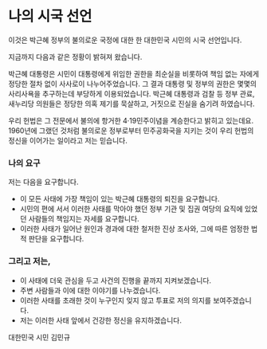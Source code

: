 # 나의 시국 선언

이것은 박근혜 정부의 불의로운 국정에 대한 한 대한민국 시민의 시국 선언입니다.

지금까지 다음과 같은 정황이 밝혀져 왔습니다.

박근혜 대통령은 시민이 대통령에게 위임한 권한을 최순실을 비롯하여 책임 없는 자에게 정당한 절차 없이 사사로이 나누어주었습니다.
그 결과 대통령 및 정부의 권한은 몇몇의 사리사욕을 추구하는데 부당하게 이용되었습니다.
박근혜 대통령과 검찰 등 정부 관료, 새누리당 의원들은 정당한 의혹 제기를 묵살하고, 거짓으로 진실을 숨기려 하였습니다.

우리 헌법은 그 전문에서 불의에 항거한 4·19민주이념을 계승한다고 밝히고 있는데요. 
1960년에 그랬던 것처럼 불의로운 정부로부터 민주공화국을 지키는 것이 우리 헌법의 정신을 이어가는 일이라고 저는 믿습니다.

### 나의 요구

저는 다음을 요구합니다. 

* 이 모든 사태에 가장 책임이 있는 박근혜 대통령의 퇴진을 요구합니다.
* 시민의 편에 서서 이러한 사태를 막아야 했던 정부 기관 및 집권 여당의 요직에 있었던 사람들의 책임지는 자세를 요구합니다.
* 이러한 사태가 일어난 원인과 경과에 대한 철저한 진상 조사와, 그에 따른 엄정한 법적 판단을 요구합니다.


### 그리고 저는, 

* 이 사태에 더욱 관심을 두고 사건의 진행을 끝까지 지켜보겠습니다.
* 주변 사람들과 이에 대한 이야기를 나누겠습니다. 
* 이러한 사태를 초래한 것이 누구인지 잊지 않고 투표로 저의 의지를 보여주겠습니다.
* 저는 이러한 사태 앞에서 건강한 정신을 유지하겠습니다.

대한민국 시민
김민규
